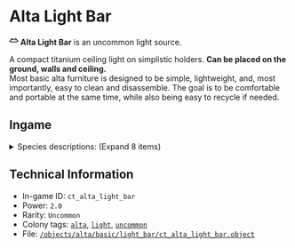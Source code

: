 # Alta Light Bar

<img src="https://raw.githubusercontent.com/Ceterai/Enternia/main/objects/alta/basic/light_bar/icon.png" alt="Alta Light Bar icon" loading="lazy" height="16px" width="auto" /> **Alta Light Bar** is an uncommon light source.

A compact titanium ceiling light on simplistic holders. **Can be placed on the ground, walls and ceiling.**  
Most basic alta furniture is designed to be simple, lightweight, and, most importantly, easy to clean and disassemble. The goal is to be comfortable and portable at the same time, while also being easy to recycle if needed.

## Ingame

<details markdown="1"><summary>Species descriptions: (Expand 8 items)</summary>

- Alta: A basic ceiling light, you can find these in most alta buildings.
- Apex: A light fixture made from metal.
- Avian: It's a light, but not an attractive one.
- Floran: Shiny lightsss.
- Glitch: Impressed. This light functions superbly.
- Human: These lights are great, until they start flickering.
- Hylotl: This light is harsh and unforgiving.
- Novakid: A light that works, what more could you want?

</details>

## Technical Information

- In-game ID: `ct_alta_light_bar`
- Power: `2.0`
- Rarity: `Uncommon`
- Colony tags: [`alta`](https://ceterai.github.io/MyEnternia/Wiki/Tags/Alta), [`light`](https://ceterai.github.io/MyEnternia/Wiki/Tags/Light), [`uncommon`](https://ceterai.github.io/MyEnternia/Wiki/Tags/Uncommon)
- File: [`/objects/alta/basic/light_bar/ct_alta_light_bar.object`](https://github.com/Ceterai/Enternia/blob/main/objects/alta/basic/light_bar/ct_alta_light_bar.object)
